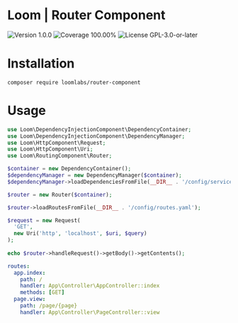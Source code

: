 # Loom | Router Component

<p>
<!-- Version Badge -->
<img src="https://img.shields.io/badge/Version-1.0.0-blue" alt="Version 1.0.0">
<!-- Coverage Badge -->
<img src="https://img.shields.io/badge/Coverage-100.00%25-1ccb3c" alt="Coverage 100.00%">
<!-- License Badge -->
<img src="https://img.shields.io/badge/License-GPL--3.0--or--later-40adbc" alt="License GPL-3.0-or-later">
</p>

# Installation

```shell
composer require loomlabs/router-component
```

# Usage

```php
use Loom\DependencyInjectionComponent\DependencyContainer;
use Loom\DependencyInjectionComponent\DependencyManager;
use Loom\HttpComponent\Request;
use Loom\HttpComponent\Uri;
use Loom\RoutingComponent\Router;

$container = new DependencyContainer();
$dependencyManager = new DependencyManager($container);
$dependencyManager->loadDependenciesFromFile(__DIR__ . '/config/services.yaml');

$router = new Router($container);

$router->loadRoutesFromFile(__DIR__ . '/config/routes.yaml');

$request = new Request(
  'GET',
  new Uri('http', 'localhost', $uri, $query)
);
  
echo $router->handleRequest()->getBody()->getContents();
```

```yaml
routes:
  app.index:
    path: /
    handler: App\Controller\AppController::index
    methods: [GET]
  page.view:
    path: /page/{page}
    handler: App\Controller\PageController::view
```